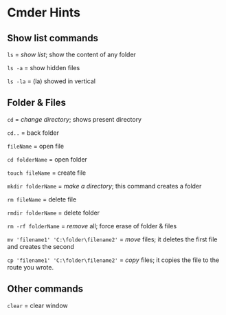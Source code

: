 # Cmder Hints

## Show list commands

`ls` = _show list_; show the content of any folder

`ls -a` = show hidden files

`ls -la` = (la) showed in vertical 

## Folder & Files

`cd` = _change directory_; shows present directory

`cd..` = back folder

`fileName` = open file

`cd folderName` = open folder

`touch fileName` = create file

`mkdir folderName` = _make a directory_; this command creates a folder

`rm fileName` = delete file

`rmdir folderName` = delete folder

`rm -rf folderName` = _remove_ all; force erase of folder & files

`mv 'filename1' 'C:\folder\filename2'` = _move_ files; it deletes the first file and creates the second

`cp 'filename1' 'C:\folder\filename2'` = _copy_ files; it copies the file to the route you wrote.

## Other commands

`clear` = clear window
